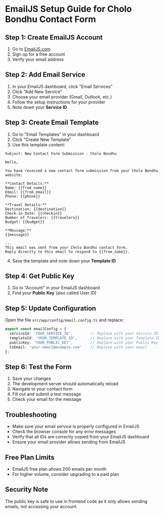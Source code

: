 # EmailJS Setup Guide for Cholo Bondhu Contact Form

## Step 1: Create EmailJS Account
1. Go to [EmailJS.com](https://www.emailjs.com/)
2. Sign up for a free account
3. Verify your email address

## Step 2: Add Email Service
1. In your EmailJS dashboard, click "Email Services"
2. Click "Add New Service"
3. Choose your email provider (Gmail, Outlook, etc.)
4. Follow the setup instructions for your provider
5. Note down your **Service ID**

## Step 3: Create Email Template
1. Go to "Email Templates" in your dashboard
2. Click "Create New Template"
3. Use this template content:

```
Subject: New Contact Form Submission - Cholo Bondhu

Hello,

You have received a new contact form submission from your Cholo Bondhu website:

**Contact Details:**
Name: {{from_name}}
Email: {{from_email}}
Phone: {{phone}}

**Travel Details:**
Destination: {{destination}}
Check-in Date: {{checkin}}
Number of Travelers: {{travelers}}
Budget: {{budget}}

**Message:**
{{message}}

---
This email was sent from your Cholo Bondhu contact form.
Reply directly to this email to respond to {{from_name}}.
```

4. Save the template and note down your **Template ID**

## Step 4: Get Public Key
1. Go to "Account" in your EmailJS dashboard
2. Find your **Public Key** (also called User ID)

## Step 5: Update Configuration
Open the file `src/app/config/email.config.ts` and replace:

```typescript
export const emailConfig = {
  serviceId: 'YOUR_SERVICE_ID',        // Replace with your Service ID
  templateId: 'YOUR_TEMPLATE_ID',      // Replace with your Template ID
  publicKey: 'YOUR_PUBLIC_KEY',        // Replace with your Public Key
  toEmail: 'your-email@example.com'    // Replace with your email
};
```

## Step 6: Test the Form
1. Save your changes
2. The development server should automatically reload
3. Navigate to your contact form
4. Fill out and submit a test message
5. Check your email for the message

## Troubleshooting
- Make sure your email service is properly configured in EmailJS
- Check the browser console for any error messages
- Verify that all IDs are correctly copied from your EmailJS dashboard
- Ensure your email provider allows sending from EmailJS

## Free Plan Limits
- EmailJS free plan allows 200 emails per month
- For higher volume, consider upgrading to a paid plan

## Security Note
The public key is safe to use in frontend code as it only allows sending emails, not accessing your account.
